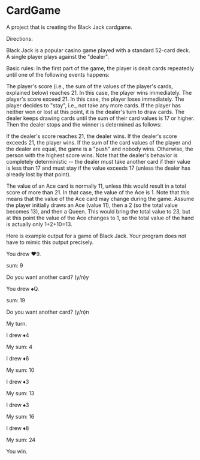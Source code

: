 # CardGame
A project that is creating the Black Jack cardgame. 

Directions: 

Black Jack is a popular casino game played with a standard 52-card deck. A single player plays against the "dealer".

Basic rules: In the first part of the game, the player is dealt cards repeatedly until one of the following events happens: 

The player's score (i.e., the sum of the values of the player's cards, explained below) reaches 21. In this case, the player wins immediately.
The player's score exceed 21. In this case, the player loses immediately. 
The player decides to "stay", i.e., not take any more cards. 
If the player has neither won or lost at this point, it is the dealer's turn to draw cards. The dealer keeps drawing cards until the sum of their card values is 17 or higher. Then the dealer stops and the winner is determined as follows: 

If the dealer's score reaches 21, the dealer wins.
If the dealer's score exceeds 21, the player wins.
If the sum of the card values of the player and the dealer are equal, the game is a "push" and nobody wins. 
Otherwise, the person with the highest score wins.
Note that the dealer's behavior is completely deterministic -- the dealer must take another card if their value is less than 17 and must stay if the value exceeds 17 (unless the dealer has already lost by that point).

The value of an Ace card is normally 11, unless this would result in a total score of more than 21. In that case, the value of the Ace is 1. Note that this means that the value of the Ace card may change during the game. Assume the player initially draws an Ace (value 11), then a 2 (so the total value becomes 13), and then a Queen. This would bring the total value to 23, but at this point the value of the Ace changes to 1, so the total value of the hand is actually only 1+2+10=13.

Here is example output for a game of Black Jack. Your program does not have to mimic this output precisely. 

You drew ♥9.

sum: 9

Do you want another card? (y/n)y

You drew ♠Q.

sum: 19

Do you want another card? (y/n)n

My turn.

I drew ♦4

My sum: 4

I drew ♦6

My sum: 10

I drew ♦3

My sum: 13

I drew ♠3

My sum: 16

I drew ♦8

My sum: 24

You win.
